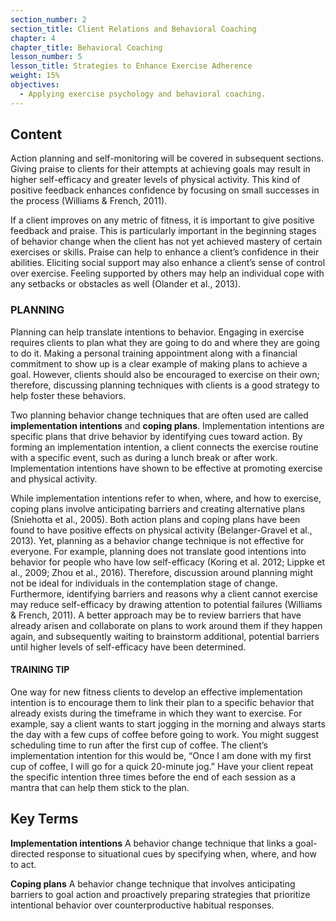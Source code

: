 ```yaml
---
section_number: 2
section_title: Client Relations and Behavioral Coaching
chapter: 4
chapter_title: Behavioral Coaching
lesson_number: 5
lesson_title: Strategies to Enhance Exercise Adherence
weight: 15%
objectives:
  - Applying exercise psychology and behavioral coaching.
---
```


## Content
Action planning and self-monitoring will be covered in subsequent sections. Giving praise to clients for their attempts at achieving goals may result in higher self-efficacy and greater levels of physical activity. This kind of positive feedback enhances confidence by focusing on small successes in the process (Williams & French, 2011).

If a client improves on any metric of fitness, it is important to give positive feedback and praise. This is particularly important in the beginning stages of behavior change when the client has not yet achieved mastery of certain exercises or skills. Praise can help to enhance a client’s confidence in their abilities. Eliciting social support may also enhance a client’s sense of control over exercise. Feeling supported by others may help an individual cope with any setbacks or obstacles as well (Olander et al., 2013).

### PLANNING

Planning can help translate intentions to behavior. Engaging in exercise requires clients to plan what they are going to do and where they are going to do it. Making a personal training appointment along with a financial commitment to show up is a clear example of making plans to achieve a goal. However, clients should also be encouraged to exercise on their own; therefore, discussing planning techniques with clients is a good strategy to help foster these behaviors.

Two planning behavior change techniques that are often used are called **implementation intentions** and **coping plans**. Implementation intentions are specific plans that drive behavior by identifying cues toward action. By forming an implementation intention, a client connects the exercise routine with a specific event, such as during a lunch break or after work. Implementation intentions have shown to be effective at promoting exercise and physical activity.

While implementation intentions refer to when, where, and how to exercise, coping plans involve anticipating barriers and creating alternative plans (Sniehotta et al., 2005). Both action plans and coping plans have been found to have positive effects on physical activity (Belanger-Gravel et al., 2013). Yet, planning as a behavior change technique is not effective for everyone. For example, planning does not translate good intentions into behavior for people who have low self-efficacy (Koring et al. 2012; Lippke et al., 2009; Zhou et al., 2016). Therefore, discussion around planning might not be ideal for individuals in the contemplation stage of change. Furthermore, identifying barriers and reasons why a client cannot exercise may reduce self-efficacy by drawing attention to potential failures (Williams & French, 2011). A better approach may be to review barriers that have already arisen and collaborate on plans to work around them if they happen again, and subsequently waiting to brainstorm additional, potential barriers until higher levels of self-efficacy have been determined.

#### TRAINING TIP

One way for new fitness clients to develop an effective implementation intention is to encourage them to link their plan to a specific behavior that already exists during the timeframe in which they want to exercise. For example, say a client wants to start jogging in the morning and always starts the day with a few cups of coffee before going to work. You might suggest scheduling time to run after the first cup of coffee. The client’s implementation intention for this would be, “Once I am done with my first cup of coffee, I will go for a quick 20-minute jog.” Have your client repeat the specific intention three times before the end of each session as a mantra that can help them stick to the plan.

## Key Terms

**Implementation intentions**
A behavior change technique that links a goal-directed response to situational cues by specifying when, where, and how to act.

**Coping plans**
A behavior change technique that involves anticipating barriers to goal action and proactively preparing strategies that prioritize intentional behavior over counterproductive habitual responses.